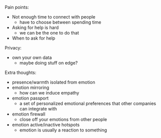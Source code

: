 ---
---

Pain points:
- Not enough time to connect with people
	- have to choose between spending time
- Asking for help is hard
	- we can be the one to do that
- When to ask for help

Privacy:
- own your own data
	- maybe doing stuff on edge?


Extra thoughts:
- presence/warmth isolated from emotion
- emotion mirroring
	- how can we induce empathy
- emotion passport
	- a set of personalized emotional preferences that other companies can integrate with
- emotion firewall
	- close off your emotions from other people
- emotion active/inactive hotspots
	- emotion is usually a reaction to something